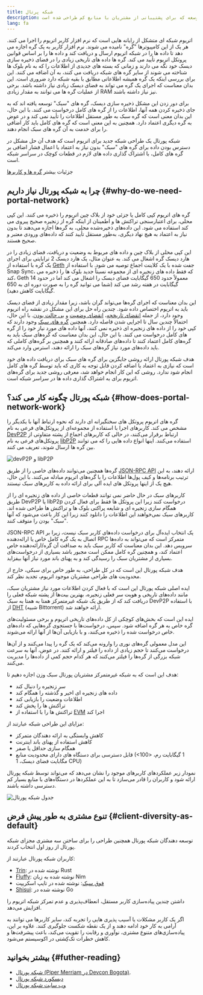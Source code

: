 ```yaml
---
title: شبکه پرتال
description: مروری بر شبکه پورتال - یک شبکه در حال توسعه که برای پشتیبانی از مشتریان با منابع کم طراحی شده است.
lang: fa
---
```


اتریوم شبکه ای متشکل از رایانه هایی است که نرم افزار کاربر اتریوم را اجرا می کنند. هر یک از این کامپیوترها "گره" نامیده می شوند. نرم افزار کاربر به یک گره اجازه می دهد تا داده ها را در شبکه اتریوم ارسال و دریافت کند و داده ها را بر اساس قوانین پروتکل اتریوم تأیید می کند. گره ها داده های تاریخی زیادی را در فضای ذخیره سازی دیسک خود نگه می دارند و زمانی که بسته های جدیدی از اطلاعات را که به نام بلوک ها شناخته می شوند از سایر گره های شبکه دریافت می کنند، به آن اضافه می کنند. این برای بررسی اینکه یک گره همیشه اطلاعاتی مطابق با بقیه شبکه دارد ضروری است. این بدان معناست که اجرای یک گره می تواند به فضای دیسک زیادی نیاز داشته باشد. برخی از عملیات گره ها می توانند به مقدار زیادی RAM نیز نیاز داشته باشند.

برای دور زدن این مشکل ذخیره سازی دیسک، گره های "سبک" توسعه یافته اند که به جای ذخیره کردن همه آنها، اطلاعات را از گره های کامل درخواست می کنند. با این حال، این بدان معنی است که گره سبک به طور مستقل اطلاعات را تأیید نمی کند و در عوض به گره دیگری اعتماد دارد. همچنین به این معنی است که گره های کامل باید کار اضافی را برای خدمت به آن گره های سبک انجام دهند.

شبکه پورتال یک طراحی شبکه جدید برای اتریوم است که هدف آن حل مشکل در دسترس بودن داده برای گره های "سبک" بدون نیاز به اعتماد یا اعمال فشار اضافی بر گره های کامل، با اشتراک گذاری داده های لازم در قطعات کوچک در سراسر شبکه است.

جزئیات بیشتر [گره ها و کاربرها](/developers/docs/nodes-and-clients/)

## چرا به شبکه پورتال نیاز داریم {#why-do-we-need-portal-network}

گره های اتریوم کپی کامل یا جزئی خود از بلاک چین اتریوم را ذخیره می کنند. این کپی محلی، برای اعتبارسنجی تراکنش ها و اطمینان از اینکه گره از زنجیره صحیح پیروی می کند استفاده می شود. این داده‌های ذخیره‌شده محلی، به گره‌ها اجازه می‌دهند تا بدون نیاز به اعتماد به هیچ نهاد دیگری، به‌طور مستقل تأیید کنند که داده‌های ورودی معتبر و صحیح هستند.

این کپی محلی از بلاک چین و داده های مربوط به وضعیت و دریافت، فضای زیادی را در هارد دیسک گره اشغال می کند. به عنوان مثال، یک هارد دیسک 2 ترابایتی برای اجرای یک گره با استفاده از [Geth](https://geth.ethereum.org) جفت شده با یک کلاینت اجماع توصیه می شود. با استفاده از Snap Sync، که فقط داده های زنجیره ای از مجموعه نسبتاً جدید بلوک ها را ذخیره می کند، Geth معمولاً حدود 650 گیگابایت فضای دیسک را اشغال می کند اما در حدود 14 گیگابایت در هفته رشد می کند (شما می توانید گره را به صورت دوره ای به 650 گیگابایت کاهش دهید).

این بدان معناست که اجرای گره‌ها می‌تواند گران باشد، زیرا مقدار زیادی از فضای دیسک باید به اتریوم اختصاص داده شود. چندین راه حل برای این مشکل در نقشه راه اتریوم وجود دارد، از جمله [انقضای تاریخچه](/roadmap/statelessness/#history-expiry)، [انقضای وضعیت](/roadmap/statelessness/#state-expiry) و [بی حالت بودن](/roadmap/statelessness/). با این حال، احتمالاً چندین سال تا اجرایی شدن فاصله دارد. همچنین [گره های سبک](/developers/docs/nodes-and-clients/light-clients/) وجود دارند که کپی خود را از داده های زنجیره ای ذخیره نمی کنند، آنها داده های مورد نیاز خود را از گره های کامل درخواست می کنند. با این حال، این بدان معناست که گره‌های سبک باید به گره‌های کامل اعتماد کنند تا داده‌های صادقانه ارائه کنند و همچنین بر گره‌های کاملی که باید داده‌های مورد نیاز گره‌های سبک را ارائه دهند، استرس وارد می‌کند.

هدف شبکه پورتال ارائه روشی جایگزین برای گره های سبک برای دریافت داده های خود است که نیازی به اعتماد یا اضافه کردن قابل توجه به کاری که باید توسط گره های کامل انجام شود ندارد. روشی که این کار انجام خواهد شد، معرفی روشی جدید برای گره‌های اتریوم برای به اشتراک گذاری داده ها در سراسر شبکه است.

## شبکه پورتال چگونه کار می کند؟ {#how-does-portal-network-work}

گره های اتریوم پروتکل های سختگیرانه ای دارند که نحوه ارتباط آنها با یکدیگر را مشخص می کند. کاربرهای اجرا با استفاده از مجموعه‌ای از پروتکل‌های فرعی به نام [DevP2P](/developers/docs/networking-layer/#devp2p) ارتباط برقرار می‌کنند، در حالی که کاربرهای اجماع از پشته متفاوتی از پروتکل‌های فرعی به نام [libP2P](/developers/docs/networking-layer/#libp2p) استفاده می‌کنند. اینها انواع داده هایی را که می توانند بین گره ها ارسال شوند، تعریف می کنند.

![devP2P و libP2P](portal-network-devp2p-libp2p.png)

گره‌ها همچنین می‌توانند داده‌های خاصی را از طریق [JSON-RPC API](/developers/docs/apis/json-rpc/) ارائه دهند، به این ترتیب برنامه‌ها و کیف پول‌ها اطلاعات را با گره‌های اتریوم مبادله می‌کنند. با این حال، هیچ یک از اینها پروتکل های ایده آلی برای ارائه داده به کاربرهای سبک نیستند.

کاربرهای سبک در حال حاضر نمی توانند قطعات خاصی از داده های زنجیره ای را از طریق DevP2P یا libP2p درخواست کنند زیرا این پروتکل ها فقط برای فعال کردن همگام سازی زنجیره ای و شایعه پراکنی بلوک ها و تراکنش ها طراحی شده اند. کاربرهای سبک نمی‌خواهند این اطلاعات را دانلود کنند زیرا این کار باعث می‌شود که آنها "سبک" بودن را متوقف کنند.

JSON-RPC API یک انتخاب ایده‌آل برای درخواست داده‌های کاربر سبک نیست، زیرا بر اتصال به یک گره کامل خاص یا ارائه‌دهنده RPC متمرکز است که می‌تواند به داده‌ها سرویس دهد. این بدان معناست که کاربر سبک باید به صداقت آن گره/ارائه‌دهنده خاص اعتماد کند، و همچنین گره کامل ممکن است مجبور باشد بسیاری از درخواست‌های بسیاری از مشتریان سبک را رسیدگی کند و به پهنای باند مورد نیاز آنها بیفزاید.

هدف شبکه پورتال این است که در کل طراحی، به طور خاص برای سبکی، خارج از محدودیت های طراحی مشتریان موجود اتریوم، تجدید نظر کند.

ایده اصلی شبکه پورتال این است که با فعال کردن اطلاعات مورد نیاز مشتریان سبک، مانند داده‌های تاریخی و هویت سر فعلی زنجیره، بهترین بیت‌ها از پشته شبکه فعلی را دریافت کند که از طریق یک شبکه غیرمتمرکز همتا به همتا به سبک DevP2P با استفاده از [DHT](https://en.wikipedia.org/wiki/Distributed_hash_table) (شبیه Bittorrent) ارائه خواهند شد.

ایده این است که بخش‌های کوچکی از کل داده‌های تاریخی اتریوم و برخی مسئولیت‌های گره خاص به هر گره اضافه شود. سپس، درخواست‌ها با جستجوی گره‌هایی که داده‌های خاص درخواست شده را ذخیره می‌کنند، و با بازیابی آن‌ها از آنها ارائه می‌شوند.

این مدل معمولی گره‌های نوری را وارونه می‌کند که یک گره را پیدا می‌کنند و از آن‌ها درخواست می‌کنند تا حجم زیادی از داده را فیلتر و ارائه کنند. در عوض، آنها به سرعت شبکه بزرگی از گره‌ها را فیلتر می‌کنند که هر کدام حجم کمی از داده‌ها را مدیریت می‌کنند.

هدف این است که به شبکه غیرمتمرکز مشتریان پورتال سبک وزن اجازه دهیم تا:

- سر زنجیره را دنبال کند
- داده های زنجیره ای اخیر و گذشته را همگام کند
- اطلاعات وضعیت را بازیابی کند
- تراکنش ها را پخش کند
- تراکنش ها را با استفاده از [EVM](/developers/docs/evm/) اجرا کند

مزایای این طراحی شبکه عبارتند از:

- کاهش وابستگی به ارائه دهندگان متمرکز
- کاهش استفاده از پهنای باند اینترنت
- همگام سازی حداقل یا صفر
- قابل دسترسی برای دستگاه های دارای محدودیت منابع (<1 گیگابایت رم، <100 مگابایت فضای دیسک، 1 CPU)

نمودار زیر عملکردهای کاربرهای موجود را نشان می‌دهد که می‌تواند توسط شبکه پورتال ارائه شود و کاربران را قادر می‌سازد تا به این عملکردها در دستگاه‌های با منابع بسیار کم دسترسی داشته باشند.

![جدول شبکه پورتال](portal-network-table2.png)

## تنوع مشتری به طور پیش فرض {#client-diversity-as-default}

توسعه دهندگان شبکه پورتال همچنین طراحی را برای ساختن سه مشتری مجزای شبکه پورتال از روز اول انتخاب کردند.

کاربران شبکه پورتال عبارتند از:

- [Trin](https://github.com/ethereum/trin): نوشته شده در Rust
- [Fluffy](https://nimbus.team/docs/fluffy.html): نوشته شده به زبان Nim
- [فوق سبک](https://github.com/ethereumjs/ultralight): نوشته شده در تایپ اسکریپت
- [Shisui](https://github.com/GrapeBaBa/shisui): نوشته شده در Go

داشتن چندین پیاده‌سازی کاربر مستقل، انعطاف‌پذیری و عدم تمرکز شبکه اتریوم را افزایش می‌دهد.

اگر یک کاربر مشکلات یا آسیب پذیری هایی را تجربه کند، سایر کاربرها می توانند به آرامی به کار خود ادامه دهند و از یک نقطه شکست جلوگیری کنند. علاوه بر این، پیاده‌سازی‌های متنوع مشتری، نوآوری و رقابت را تقویت می‌کند، باعث پیشرفت‌ها و کاهش خطرات تک‌کِشتی در اکوسیستم می‌شود.

## بیشتر بخوانید {#futher-reading}

- [شبکه پورتال (Piper Merriam در Devcon Bogota)](https://www.youtube.com/watch?v=0stc9jnQLXA).
- [دیسکورد شبکه پورتال](https://discord.gg/CFFnmE7Hbs)
- [وب سایت شبکه پورتال](https://www.ethportal.net/)
